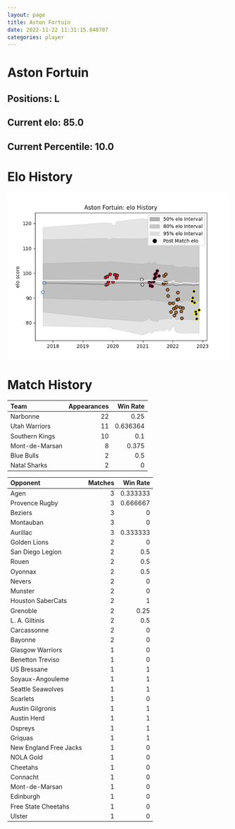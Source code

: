 ```yaml
---  
layout: page  
title: Aston Fortuin  
date: 2022-11-22 11:31:15.848707  
categories: player  
---
```

# Aston Fortuin

## Positions: L

## Current elo: 85.0

## Current Percentile: 10.0

# Elo History


![elo history](history_AstonFortuin.png)
# Match History


| Team           |   Appearances |   Win Rate |
|:---------------|--------------:|-----------:|
| Narbonne       |            22 |   0.25     |
| Utah Warriors  |            11 |   0.636364 |
| Southern Kings |            10 |   0.1      |
| Mont-de-Marsan |             8 |   0.375    |
| Blue Bulls     |             2 |   0.5      |
| Natal Sharks   |             2 |   0        |

| Opponent               |   Matches |   Win Rate |
|:-----------------------|----------:|-----------:|
| Agen                   |         3 |   0.333333 |
| Provence Rugby         |         3 |   0.666667 |
| Beziers                |         3 |   0        |
| Montauban              |         3 |   0        |
| Aurillac               |         3 |   0.333333 |
| Golden Lions           |         2 |   0        |
| San Diego Legion       |         2 |   0.5      |
| Rouen                  |         2 |   0.5      |
| Oyonnax                |         2 |   0.5      |
| Nevers                 |         2 |   0        |
| Munster                |         2 |   0        |
| Houston SaberCats      |         2 |   1        |
| Grenoble               |         2 |   0.25     |
| L. A. Giltinis         |         2 |   0.5      |
| Carcassonne            |         2 |   0        |
| Bayonne                |         2 |   0        |
| Glasgow Warriors       |         1 |   0        |
| Benetton Treviso       |         1 |   0        |
| US Bressane            |         1 |   1        |
| Soyaux-Angouleme       |         1 |   1        |
| Seattle Seawolves      |         1 |   1        |
| Scarlets               |         1 |   0        |
| Austin Gilgronis       |         1 |   1        |
| Austin Herd            |         1 |   1        |
| Ospreys                |         1 |   1        |
| Griquas                |         1 |   1        |
| New England Free Jacks |         1 |   0        |
| NOLA Gold              |         1 |   0        |
| Cheetahs               |         1 |   0        |
| Connacht               |         1 |   0        |
| Mont-de-Marsan         |         1 |   0        |
| Edinburgh              |         1 |   0        |
| Free State Cheetahs    |         1 |   0        |
| Ulster                 |         1 |   0        |